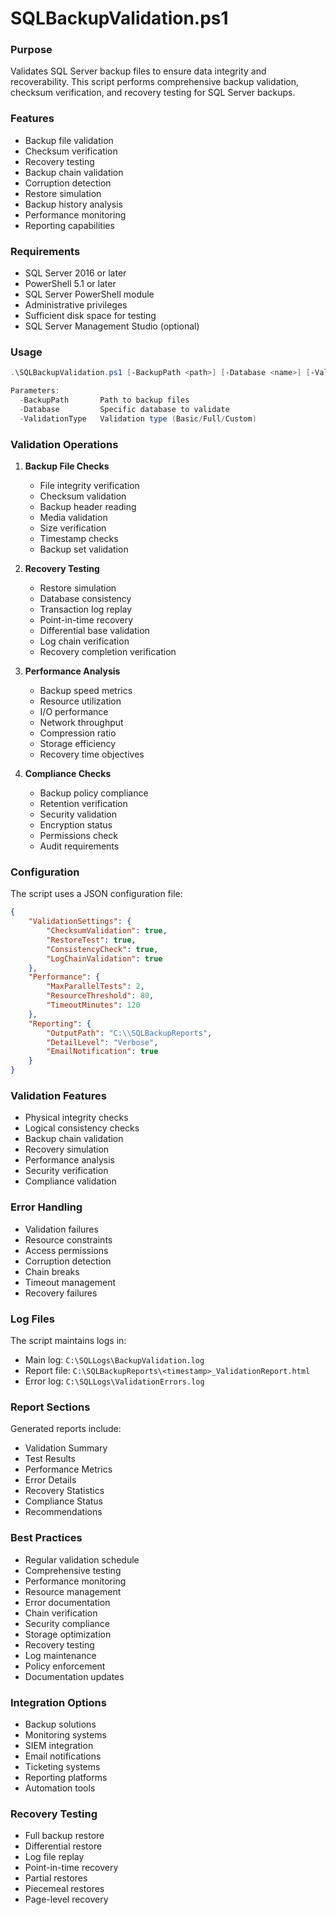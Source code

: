 # SQLBackupValidation.ps1

### Purpose
Validates SQL Server backup files to ensure data integrity and recoverability. This script performs comprehensive backup validation, checksum verification, and recovery testing for SQL Server backups.

### Features
- Backup file validation
- Checksum verification
- Recovery testing
- Backup chain validation
- Corruption detection
- Restore simulation
- Backup history analysis
- Performance monitoring
- Reporting capabilities

### Requirements
- SQL Server 2016 or later
- PowerShell 5.1 or later
- SQL Server PowerShell module
- Administrative privileges
- Sufficient disk space for testing
- SQL Server Management Studio (optional)

### Usage
```powershell
.\SQLBackupValidation.ps1 [-BackupPath <path>] [-Database <name>] [-ValidationType <type>]

Parameters:
  -BackupPath       Path to backup files
  -Database         Specific database to validate
  -ValidationType   Validation type (Basic/Full/Custom)
```

### Validation Operations

1. **Backup File Checks**
   - File integrity verification
   - Checksum validation
   - Backup header reading
   - Media validation
   - Size verification
   - Timestamp checks
   - Backup set validation

2. **Recovery Testing**
   - Restore simulation
   - Database consistency
   - Transaction log replay
   - Point-in-time recovery
   - Differential base validation
   - Log chain verification
   - Recovery completion verification

3. **Performance Analysis**
   - Backup speed metrics
   - Resource utilization
   - I/O performance
   - Network throughput
   - Compression ratio
   - Storage efficiency
   - Recovery time objectives

4. **Compliance Checks**
   - Backup policy compliance
   - Retention verification
   - Security validation
   - Encryption status
   - Permissions check
   - Audit requirements

### Configuration
The script uses a JSON configuration file:
```json
{
    "ValidationSettings": {
        "ChecksumValidation": true,
        "RestoreTest": true,
        "ConsistencyCheck": true,
        "LogChainValidation": true
    },
    "Performance": {
        "MaxParallelTests": 2,
        "ResourceThreshold": 80,
        "TimeoutMinutes": 120
    },
    "Reporting": {
        "OutputPath": "C:\\SQLBackupReports",
        "DetailLevel": "Verbose",
        "EmailNotification": true
    }
}
```

### Validation Features
- Physical integrity checks
- Logical consistency checks
- Backup chain validation
- Recovery simulation
- Performance analysis
- Security verification
- Compliance validation

### Error Handling
- Validation failures
- Resource constraints
- Access permissions
- Corruption detection
- Chain breaks
- Timeout management
- Recovery failures

### Log Files
The script maintains logs in:
- Main log: `C:\SQLLogs\BackupValidation.log`
- Report file: `C:\SQLBackupReports\<timestamp>_ValidationReport.html`
- Error log: `C:\SQLLogs\ValidationErrors.log`

### Report Sections
Generated reports include:
- Validation Summary
- Test Results
- Performance Metrics
- Error Details
- Recovery Statistics
- Compliance Status
- Recommendations

### Best Practices
- Regular validation schedule
- Comprehensive testing
- Performance monitoring
- Resource management
- Error documentation
- Chain verification
- Security compliance
- Storage optimization
- Recovery testing
- Log maintenance
- Policy enforcement
- Documentation updates

### Integration Options
- Backup solutions
- Monitoring systems
- SIEM integration
- Email notifications
- Ticketing systems
- Reporting platforms
- Automation tools

### Recovery Testing
- Full backup restore
- Differential restore
- Log file replay
- Point-in-time recovery
- Partial restores
- Piecemeal restores
- Page-level recovery
